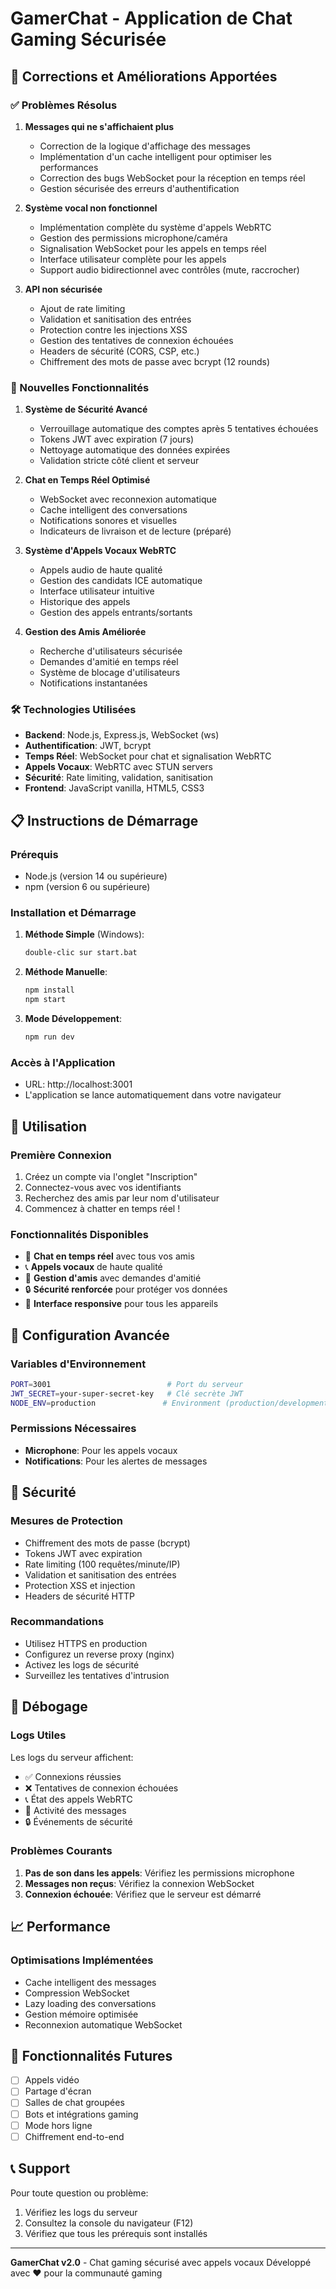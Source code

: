 # GamerChat - Application de Chat Gaming Sécurisée

## 🚀 Corrections et Améliorations Apportées

### ✅ Problèmes Résolus

1. **Messages qui ne s'affichaient plus**
   - Correction de la logique d'affichage des messages
   - Implémentation d'un cache intelligent pour optimiser les performances
   - Correction des bugs WebSocket pour la réception en temps réel
   - Gestion sécurisée des erreurs d'authentification

2. **Système vocal non fonctionnel**
   - Implémentation complète du système d'appels WebRTC
   - Gestion des permissions microphone/caméra
   - Signalisation WebSocket pour les appels en temps réel
   - Interface utilisateur complète pour les appels
   - Support audio bidirectionnel avec contrôles (mute, raccrocher)

3. **API non sécurisée**
   - Ajout de rate limiting
   - Validation et sanitisation des entrées
   - Protection contre les injections XSS
   - Gestion des tentatives de connexion échouées
   - Headers de sécurité (CORS, CSP, etc.)
   - Chiffrement des mots de passe avec bcrypt (12 rounds)

### 🔧 Nouvelles Fonctionnalités

1. **Système de Sécurité Avancé**
   - Verrouillage automatique des comptes après 5 tentatives échouées
   - Tokens JWT avec expiration (7 jours)
   - Nettoyage automatique des données expirées
   - Validation stricte côté client et serveur

2. **Chat en Temps Réel Optimisé**
   - WebSocket avec reconnexion automatique
   - Cache intelligent des conversations
   - Notifications sonores et visuelles
   - Indicateurs de livraison et de lecture (préparé)

3. **Système d'Appels Vocaux WebRTC**
   - Appels audio de haute qualité
   - Gestion des candidats ICE automatique
   - Interface utilisateur intuitive
   - Historique des appels
   - Gestion des appels entrants/sortants

4. **Gestion des Amis Améliorée**
   - Recherche d'utilisateurs sécurisée
   - Demandes d'amitié en temps réel
   - Système de blocage d'utilisateurs
   - Notifications instantanées

### 🛠️ Technologies Utilisées

- **Backend**: Node.js, Express.js, WebSocket (ws)
- **Authentification**: JWT, bcrypt
- **Temps Réel**: WebSocket pour chat et signalisation WebRTC
- **Appels Vocaux**: WebRTC avec STUN servers
- **Sécurité**: Rate limiting, validation, sanitisation
- **Frontend**: JavaScript vanilla, HTML5, CSS3

## 📋 Instructions de Démarrage

### Prérequis
- Node.js (version 14 ou supérieure)
- npm (version 6 ou supérieure)

### Installation et Démarrage

1. **Méthode Simple** (Windows):
   ```bash
   double-clic sur start.bat
   ```

2. **Méthode Manuelle**:
   ```bash
   npm install
   npm start
   ```

3. **Mode Développement**:
   ```bash
   npm run dev
   ```

### Accès à l'Application
- URL: http://localhost:3001
- L'application se lance automatiquement dans votre navigateur

## 👥 Utilisation

### Première Connexion
1. Créez un compte via l'onglet "Inscription"
2. Connectez-vous avec vos identifiants
3. Recherchez des amis par leur nom d'utilisateur
4. Commencez à chatter en temps réel !

### Fonctionnalités Disponibles
- 💬 **Chat en temps réel** avec tous vos amis
- 📞 **Appels vocaux** de haute qualité
- 👥 **Gestion d'amis** avec demandes d'amitié
- 🔒 **Sécurité renforcée** pour protéger vos données
- 📱 **Interface responsive** pour tous les appareils

## 🔧 Configuration Avancée

### Variables d'Environnement
```bash
PORT=3001                          # Port du serveur
JWT_SECRET=your-super-secret-key   # Clé secrète JWT
NODE_ENV=production               # Environment (production/development)
```

### Permissions Nécessaires
- **Microphone**: Pour les appels vocaux
- **Notifications**: Pour les alertes de messages

## 🚨 Sécurité

### Mesures de Protection
- Chiffrement des mots de passe (bcrypt)
- Tokens JWT avec expiration
- Rate limiting (100 requêtes/minute/IP)
- Validation et sanitisation des entrées
- Protection XSS et injection
- Headers de sécurité HTTP

### Recommandations
- Utilisez HTTPS en production
- Configurez un reverse proxy (nginx)
- Activez les logs de sécurité
- Surveillez les tentatives d'intrusion

## 🐛 Débogage

### Logs Utiles
Les logs du serveur affichent:
- ✅ Connexions réussies
- ❌ Tentatives de connexion échouées
- 📞 État des appels WebRTC
- 💬 Activité des messages
- 🔒 Événements de sécurité

### Problèmes Courants
1. **Pas de son dans les appels**: Vérifiez les permissions microphone
2. **Messages non reçus**: Vérifiez la connexion WebSocket
3. **Connexion échouée**: Vérifiez que le serveur est démarré

## 📈 Performance

### Optimisations Implémentées
- Cache intelligent des messages
- Compression WebSocket
- Lazy loading des conversations
- Gestion mémoire optimisée
- Reconnexion automatique WebSocket

## 🔮 Fonctionnalités Futures

- [ ] Appels vidéo
- [ ] Partage d'écran
- [ ] Salles de chat groupées
- [ ] Bots et intégrations gaming
- [ ] Mode hors ligne
- [ ] Chiffrement end-to-end

## 📞 Support

Pour toute question ou problème:
1. Vérifiez les logs du serveur
2. Consultez la console du navigateur (F12)
3. Vérifiez que tous les prérequis sont installés

---

**GamerChat v2.0** - Chat gaming sécurisé avec appels vocaux
Développé avec ❤️ pour la communauté gaming
